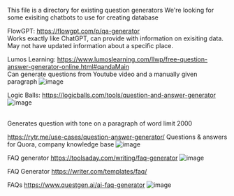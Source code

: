 This file is a directory for existing question generators 
We're looking for some exisiting chatbots to use for creating database

FlowGPT: https://flowgpt.com/p/qa-generator <br> Works exactly like ChatGPT, can provide with information on exisiting data. May not have updated information about a specific place.

Lumos Learning: https://www.lumoslearning.com/llwp/free-question-answer-generator-online.html#qandaMain <br> Can generate questions from Youtube video and a manually given paragraph
![image](https://github.com/AyushVJha/NLP/assets/88158584/648f4138-f4ec-4bda-8aff-1a0114739661)


Logic Balls: https://logicballs.com/tools/question-and-answer-generator
![image](https://github.com/AyushVJha/NLP/assets/88158584/b757813f-f39b-4c5f-a5e1-a50b3c61cd71)

<br>Generates question with tone on a paragraph of word limit 2000

https://rytr.me/use-cases/question-answer-generator/
Questions & answers for Quora, company knowledge base
![image](https://github.com/AyushVJha/NLP/assets/88158584/10ed7333-87b2-4ada-ab04-dd941b3001e5)


FAQ generator
https://toolsaday.com/writing/faq-generator
![image](https://github.com/AyushVJha/NLP/assets/88158584/08c9b553-9616-4720-9982-177ec7af4ffe)


FAQ Generator
https://writer.com/templates/faq/


FAQs
https://www.questgen.ai/ai-faq-generator
![image](https://github.com/AyushVJha/NLP/assets/88158584/c74c2df0-592a-45ec-9729-d5464d39e7cc)

